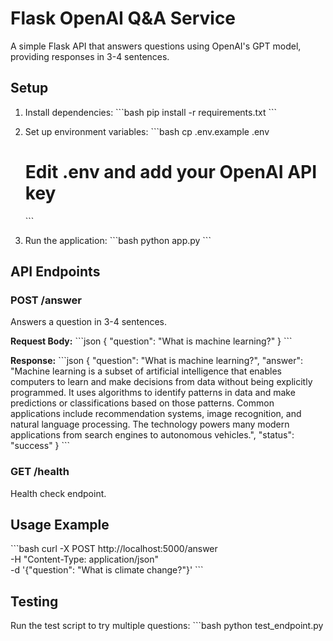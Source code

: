 # Flask OpenAI Q&A Service

A simple Flask API that answers questions using OpenAI's GPT model, providing responses in 3-4 sentences.

## Setup

1. Install dependencies:
   \`\`\`bash
   pip install -r requirements.txt
   \`\`\`

2. Set up environment variables:
   \`\`\`bash
   cp .env.example .env
   # Edit .env and add your OpenAI API key
   \`\`\`

3. Run the application:
   \`\`\`bash
   python app.py
   \`\`\`

## API Endpoints

### POST /answer
Answers a question in 3-4 sentences.

**Request Body:**
\`\`\`json
{
  "question": "What is machine learning?"
}
\`\`\`

**Response:**
\`\`\`json
{
  "question": "What is machine learning?",
  "answer": "Machine learning is a subset of artificial intelligence that enables computers to learn and make decisions from data without being explicitly programmed. It uses algorithms to identify patterns in data and make predictions or classifications based on those patterns. Common applications include recommendation systems, image recognition, and natural language processing. The technology powers many modern applications from search engines to autonomous vehicles.",
  "status": "success"
}
\`\`\`

### GET /health
Health check endpoint.

## Usage Example

\`\`\`bash
curl -X POST http://localhost:5000/answer \
  -H "Content-Type: application/json" \
  -d '{"question": "What is climate change?"}'
\`\`\`

## Testing

Run the test script to try multiple questions:
\`\`\`bash
python test_endpoint.py
